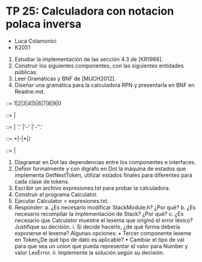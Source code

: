 # TP 25: Calculadora con notacion polaca inversa


* Luca Colamonici
* K2051


1. Estudiar la implementación de las sección 4.3 de [KR1988].
2. Construir los siguientes componentes, con las siguientes entidades públicas:
3. Leer Gramáticas y BNF de [MUCH2012].
4. Diseñar una gramática para la calculadora RPN y presentarla en BNF en
Readne.md.

<digito> ::= 1|2|3|4|5|6|7|8|9|0

<numeroEntero> ::= <digito> | <digito><numeroEntero>

<numero> ::= <numeroEntero> | <numeroEntero>'.'<numeroEntero>
                            |'-'<numeroEntero>
                            |'-'<numeroEntero>'.'<numeroEntero>

<operador> ::= +|-|*|/

<expresion> ::= <numero> | <expresion> <expresion> <operador>


1. Diagramar en Dot las dependencias entre los componentes e interfaces.
2. Definir formalmente y con digrafo en Dot la máquina de estados que
implementa GetNextToken, utilizar estados finales para diferentes para cada
clase de tokens.
3. Escribir un archivo expresiones.txt para probar la calculadora.
4. Construir el programa Calculator.
5. Ejecutar Calculator < expresiones.txt.
6. Responder:
a. ¿Es necesario modificar StackModule.h? ¿Por qué?
b. ¿Es necesario recompilar la implementación de Stack? ¿Por qué?
c. ¿Es necesario que Calculator muestre el lexema que originó el error
léxico? Justifique su decisión.
i. Si decide hacerlo, ¿de qué forma debería exponerse el lexema?
Algunas opciones:
• Tercer componente lexeme en Token¿De qué tipo de dato es
aplicable?
• Cambiar el tipo de val para que sea un union que pueda
representar el valor para Number y valor LexError.
ii. Implemente la solución según su decisión.
